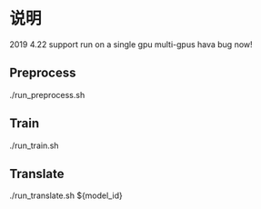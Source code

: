 # 说明

2019 4.22
support run on a single gpu
multi-gpus hava bug now!

## Preprocess

./run_preprocess.sh

## Train

./run_train.sh

## Translate

./run_translate.sh ${model_id}
